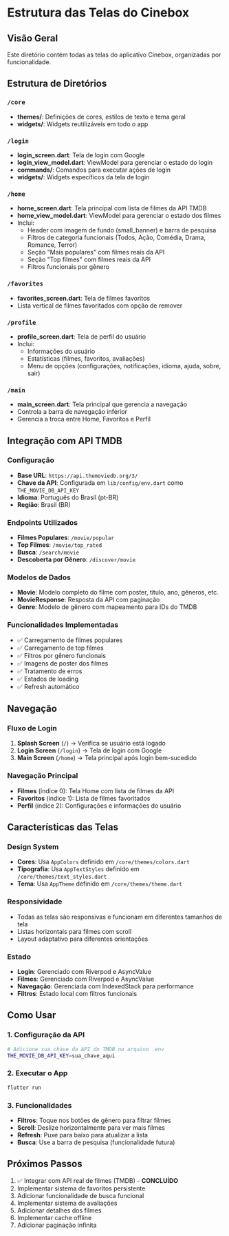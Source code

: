 # Estrutura das Telas do Cinebox

## Visão Geral
Este diretório contém todas as telas do aplicativo Cinebox, organizadas por funcionalidade.

## Estrutura de Diretórios

### `/core`
- **themes/**: Definições de cores, estilos de texto e tema geral
- **widgets/**: Widgets reutilizáveis em todo o app

### `/login`
- **login_screen.dart**: Tela de login com Google
- **login_view_model.dart**: ViewModel para gerenciar o estado do login
- **commands/**: Comandos para executar ações de login
- **widgets/**: Widgets específicos da tela de login

### `/home`
- **home_screen.dart**: Tela principal com lista de filmes da API TMDB
- **home_view_model.dart**: ViewModel para gerenciar o estado dos filmes
- Inclui:
  - Header com imagem de fundo (small_banner) e barra de pesquisa
  - Filtros de categoria funcionais (Todos, Ação, Comédia, Drama, Romance, Terror)
  - Seção "Mais populares" com filmes reais da API
  - Seção "Top filmes" com filmes reais da API
  - Filtros funcionais por gênero

### `/favorites`
- **favorites_screen.dart**: Tela de filmes favoritos
- Lista vertical de filmes favoritados com opção de remover

### `/profile`
- **profile_screen.dart**: Tela de perfil do usuário
- Inclui:
  - Informações do usuário
  - Estatísticas (filmes, favoritos, avaliações)
  - Menu de opções (configurações, notificações, idioma, ajuda, sobre, sair)

### `/main`
- **main_screen.dart**: Tela principal que gerencia a navegação
- Controla a barra de navegação inferior
- Gerencia a troca entre Home, Favoritos e Perfil

## Integração com API TMDB

### Configuração
- **Base URL**: `https://api.themoviedb.org/3/`
- **Chave da API**: Configurada em `lib/config/env.dart` como `THE_MOVIE_DB_API_KEY`
- **Idioma**: Português do Brasil (pt-BR)
- **Região**: Brasil (BR)

### Endpoints Utilizados
- **Filmes Populares**: `/movie/popular`
- **Top Filmes**: `/movie/top_rated`
- **Busca**: `/search/movie`
- **Descoberta por Gênero**: `/discover/movie`

### Modelos de Dados
- **Movie**: Modelo completo do filme com poster, título, ano, gêneros, etc.
- **MovieResponse**: Resposta da API com paginação
- **Genre**: Modelo de gênero com mapeamento para IDs do TMDB

### Funcionalidades Implementadas
- ✅ Carregamento de filmes populares
- ✅ Carregamento de top filmes
- ✅ Filtros por gênero funcionais
- ✅ Imagens de poster dos filmes
- ✅ Tratamento de erros
- ✅ Estados de loading
- ✅ Refresh automático

## Navegação

### Fluxo de Login
1. **Splash Screen** (`/`) → Verifica se usuário está logado
2. **Login Screen** (`/login`) → Tela de login com Google
3. **Main Screen** (`/home`) → Tela principal após login bem-sucedido

### Navegação Principal
- **Filmes** (índice 0): Tela Home com lista de filmes da API
- **Favoritos** (índice 1): Lista de filmes favoritados
- **Perfil** (índice 2): Configurações e informações do usuário

## Características das Telas

### Design System
- **Cores**: Usa `AppColors` definido em `/core/themes/colors.dart`
- **Tipografia**: Usa `AppTextStyles` definido em `/core/themes/text_styles.dart`
- **Tema**: Usa `AppTheme` definido em `/core/themes/theme.dart`

### Responsividade
- Todas as telas são responsivas e funcionam em diferentes tamanhos de tela
- Listas horizontais para filmes com scroll
- Layout adaptativo para diferentes orientações

### Estado
- **Login**: Gerenciado com Riverpod e AsyncValue
- **Filmes**: Gerenciado com Riverpod e AsyncValue
- **Navegação**: Gerenciada com IndexedStack para performance
- **Filtros**: Estado local com filtros funcionais

## Como Usar

### 1. Configuração da API
```bash
# Adicione sua chave da API do TMDB no arquivo .env
THE_MOVIE_DB_API_KEY=sua_chave_aqui
```

### 2. Executar o App
```bash
flutter run
```

### 3. Funcionalidades
- **Filtros**: Toque nos botões de gênero para filtrar filmes
- **Scroll**: Deslize horizontalmente para ver mais filmes
- **Refresh**: Puxe para baixo para atualizar a lista
- **Busca**: Use a barra de pesquisa (funcionalidade futura)

## Próximos Passos
1. ✅ Integrar com API real de filmes (TMDB) - **CONCLUÍDO**
2. Implementar sistema de favoritos persistente
3. Adicionar funcionalidade de busca funcional
4. Implementar sistema de avaliações
5. Adicionar detalhes dos filmes
6. Implementar cache offline
7. Adicionar paginação infinita
